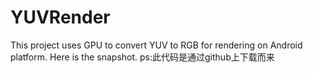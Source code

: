 # YUVRender
This project uses GPU to convert YUV to RGB for rendering on Android platform.
Here is the snapshot.
ps:此代码是通过github上下载而来
